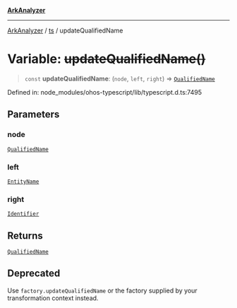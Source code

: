 [**ArkAnalyzer**](../../../../README.md)

***

[ArkAnalyzer](../../../../globals.md) / [ts](../README.md) / updateQualifiedName

# Variable: ~~updateQualifiedName()~~

> `const` **updateQualifiedName**: (`node`, `left`, `right`) => [`QualifiedName`](../interfaces/QualifiedName.md)

Defined in: node\_modules/ohos-typescript/lib/typescript.d.ts:7495

## Parameters

### node

[`QualifiedName`](../interfaces/QualifiedName.md)

### left

[`EntityName`](../type-aliases/EntityName.md)

### right

[`Identifier`](../interfaces/Identifier.md)

## Returns

[`QualifiedName`](../interfaces/QualifiedName.md)

## Deprecated

Use `factory.updateQualifiedName` or the factory supplied by your transformation context instead.
